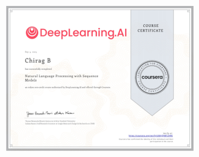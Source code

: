 [![NLP](https://github.com/Chirag05B/Portfolio/blob/main/Certifications/Natural%20Language%20Processing/Natural%20Language%20Processing%20with%20Sequence%20Models/Natural%20Language%20Processing%20with%20Sequence%20Models_page-0001.jpg)](https://coursera.org/verify/specialization/2L62G8FZAETJ)

 
